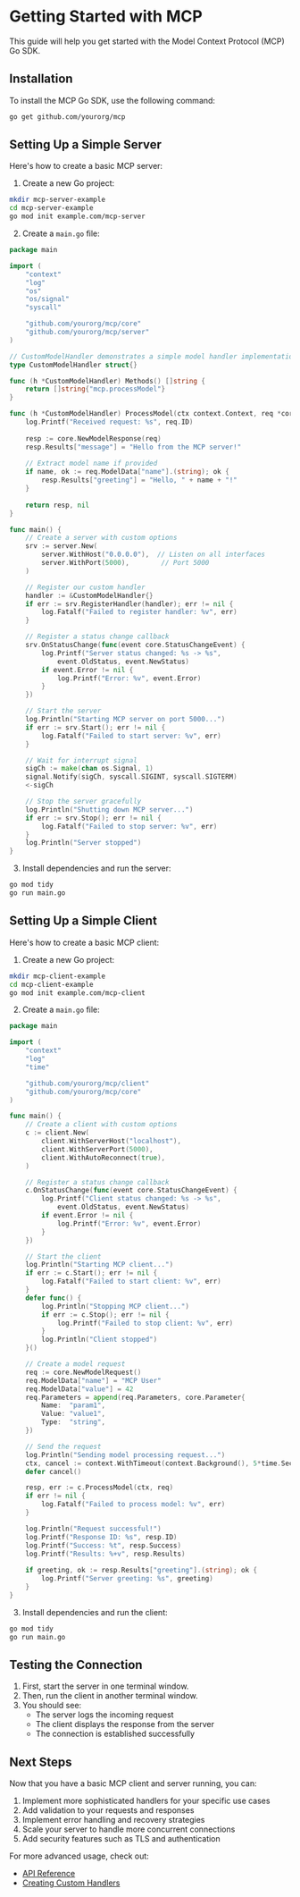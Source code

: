 # Getting Started with MCP

This guide will help you get started with the Model Context Protocol (MCP) Go SDK.

## Installation

To install the MCP Go SDK, use the following command:

```bash
go get github.com/yourorg/mcp
```

## Setting Up a Simple Server

Here's how to create a basic MCP server:

1. Create a new Go project:

```bash
mkdir mcp-server-example
cd mcp-server-example
go mod init example.com/mcp-server
```

2. Create a `main.go` file:

```go
package main

import (
	"context"
	"log"
	"os"
	"os/signal"
	"syscall"

	"github.com/yourorg/mcp/core"
	"github.com/yourorg/mcp/server"
)

// CustomModelHandler demonstrates a simple model handler implementation
type CustomModelHandler struct{}

func (h *CustomModelHandler) Methods() []string {
	return []string{"mcp.processModel"}
}

func (h *CustomModelHandler) ProcessModel(ctx context.Context, req *core.ModelRequest) (*core.ModelResponse, error) {
	log.Printf("Received request: %s", req.ID)
	
	resp := core.NewModelResponse(req)
	resp.Results["message"] = "Hello from the MCP server!"
	
	// Extract model name if provided
	if name, ok := req.ModelData["name"].(string); ok {
		resp.Results["greeting"] = "Hello, " + name + "!"
	}
	
	return resp, nil
}

func main() {
	// Create a server with custom options
	srv := server.New(
		server.WithHost("0.0.0.0"),  // Listen on all interfaces
		server.WithPort(5000),        // Port 5000
	)

	// Register our custom handler
	handler := &CustomModelHandler{}
	if err := srv.RegisterHandler(handler); err != nil {
		log.Fatalf("Failed to register handler: %v", err)
	}

	// Register a status change callback
	srv.OnStatusChange(func(event core.StatusChangeEvent) {
		log.Printf("Server status changed: %s -> %s",
			event.OldStatus, event.NewStatus)
		if event.Error != nil {
			log.Printf("Error: %v", event.Error)
		}
	})

	// Start the server
	log.Println("Starting MCP server on port 5000...")
	if err := srv.Start(); err != nil {
		log.Fatalf("Failed to start server: %v", err)
	}

	// Wait for interrupt signal
	sigCh := make(chan os.Signal, 1)
	signal.Notify(sigCh, syscall.SIGINT, syscall.SIGTERM)
	<-sigCh

	// Stop the server gracefully
	log.Println("Shutting down MCP server...")
	if err := srv.Stop(); err != nil {
		log.Fatalf("Failed to stop server: %v", err)
	}
	log.Println("Server stopped")
}
```

3. Install dependencies and run the server:

```bash
go mod tidy
go run main.go
```

## Setting Up a Simple Client

Here's how to create a basic MCP client:

1. Create a new Go project:

```bash
mkdir mcp-client-example
cd mcp-client-example
go mod init example.com/mcp-client
```

2. Create a `main.go` file:

```go
package main

import (
	"context"
	"log"
	"time"

	"github.com/yourorg/mcp/client"
	"github.com/yourorg/mcp/core"
)

func main() {
	// Create a client with custom options
	c := client.New(
		client.WithServerHost("localhost"),
		client.WithServerPort(5000),
		client.WithAutoReconnect(true),
	)

	// Register a status change callback
	c.OnStatusChange(func(event core.StatusChangeEvent) {
		log.Printf("Client status changed: %s -> %s",
			event.OldStatus, event.NewStatus)
		if event.Error != nil {
			log.Printf("Error: %v", event.Error)
		}
	})

	// Start the client
	log.Println("Starting MCP client...")
	if err := c.Start(); err != nil {
		log.Fatalf("Failed to start client: %v", err)
	}
	defer func() {
		log.Println("Stopping MCP client...")
		if err := c.Stop(); err != nil {
			log.Printf("Failed to stop client: %v", err)
		}
		log.Println("Client stopped")
	}()

	// Create a model request
	req := core.NewModelRequest()
	req.ModelData["name"] = "MCP User"
	req.ModelData["value"] = 42
	req.Parameters = append(req.Parameters, core.Parameter{
		Name:  "param1",
		Value: "value1",
		Type:  "string",
	})

	// Send the request
	log.Println("Sending model processing request...")
	ctx, cancel := context.WithTimeout(context.Background(), 5*time.Second)
	defer cancel()

	resp, err := c.ProcessModel(ctx, req)
	if err != nil {
		log.Fatalf("Failed to process model: %v", err)
	}

	log.Println("Request successful!")
	log.Printf("Response ID: %s", resp.ID)
	log.Printf("Success: %t", resp.Success)
	log.Printf("Results: %+v", resp.Results)
	
	if greeting, ok := resp.Results["greeting"].(string); ok {
		log.Printf("Server greeting: %s", greeting)
	}
}
```

3. Install dependencies and run the client:

```bash
go mod tidy
go run main.go
```

## Testing the Connection

1. First, start the server in one terminal window.
2. Then, run the client in another terminal window.
3. You should see:
   - The server logs the incoming request
   - The client displays the response from the server
   - The connection is established successfully

## Next Steps

Now that you have a basic MCP client and server running, you can:

1. Implement more sophisticated handlers for your specific use cases
2. Add validation to your requests and responses
3. Implement error handling and recovery strategies
4. Scale your server to handle more concurrent connections
5. Add security features such as TLS and authentication

For more advanced usage, check out:
- [API Reference](api_reference.md)
- [Creating Custom Handlers](custom_handlers.md)
